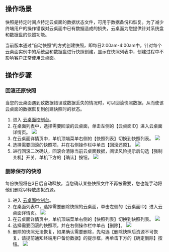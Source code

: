 ## 操作场景
快照是特定时间点特定云桌面的数据状态文件，可用于数据备份和恢复。为了减少终端用户的操作错误对云桌面中已有数据造成的损失，云桌面为您提供针对系统盘和数据盘的快照功能。

当前版本通过“自动快照”的方式创建快照，即每日2:00am-4:00am中，针对每个云桌面实例中的系统盘和数据盘进行快照创建，显示在快照列表中，创建过程中不影响客户正常使用云桌面。

## 操作步骤
### 回滚还原快照
当您的云桌面遇到致数据错误或数据丢失的情况时，可以回滚快照数据，从而使该云桌面的数据恢复到创建快照时的状态。
1. 进入 [云桌面控制台](https://console.cloud.tencent.com/cvd)。
2. 在桌面列表中，选择需要回滚的云桌面，单击左侧的【云桌面ID】进入云桌面详情页。
![](https://main.qcloudimg.com/raw/d9a40d0349158516915045ea7f6e25cb.png)
3. 在云桌面详情页中，单机顶端菜单右侧的【快照列表】切换到快照列表。
![](https://main.qcloudimg.com/raw/10cd756cae418292e0fef88fc4e18cfb.png)
4. 选择需要回滚的快照项，并在右侧操作栏中单击【回滚还原】。
![](https://main.qcloudimg.com/raw/8de3850716031570f34c320a2a1a9235.png)
5. 进行回滚二次确认，回滚会清除当前云桌面数据，阅读风险提示后勾选【强制关机】开关，单机下方的【确认】按钮。
![](https://main.qcloudimg.com/raw/df5a48bee68077fdde59d67e383e9336.png)

### 删除保存的快照
每份快照将在3日后自动释放，当您确认某些快照文件不再被需要，您也能手动将他们删除以释放虚拟资源。
1. 进入 [云桌面控制台](https://console.cloud.tencent.com/cvd)。
2. 在桌面列表中，选择需要删除快照的云桌面，单击左侧的【云桌面ID】进入云桌面详情页。
![](https://main.qcloudimg.com/raw/1e4261dc7845956dc2e68fe9947abc1c.png)
3. 在云桌面详情页中，单机顶端菜单右侧的【快照列表】切换到快照列表。
![](https://main.qcloudimg.com/raw/5abf841279b12c3df5265461b4061f76.png)
4. 选择需要回滚的快照项，并在右侧操作栏中单击【删除】。
![](https://main.qcloudimg.com/raw/a49af9e597994aa877de6bfb4e6d8bff.png)
5. 删除的快照无法恢复，如果确认需要删除，先勾选【删除快照后资源不可恢复，请提前通知终端用户备份数据】的提示框，再单击下方的【确定删除】按钮。
![](https://main.qcloudimg.com/raw/3b1e4a444acb60fd96ec8fd0addb4119.png)
